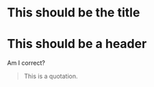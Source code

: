 This should be the title
========================

# This should be a header
Am I correct? 
> This is a quotation. 
